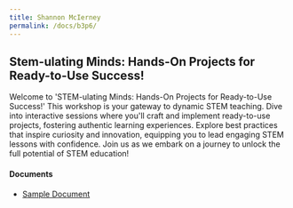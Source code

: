 ```yaml
---
title: Shannon McIerney
permalink: /docs/b3p6/
---
```


## Stem-ulating Minds: Hands-On Projects for Ready-to-Use Success!

Welcome to 'STEM-ulating Minds: Hands-On Projects for Ready-to-Use Success!' This workshop is your gateway to dynamic STEM teaching. Dive into interactive sessions where you'll craft and implement ready-to-use projects, fostering authentic learning experiences. Explore best practices that inspire curiosity and innovation, equipping you to lead engaging STEM lessons with confidence. Join us as we embark on a journey to unlock the full potential of STEM education!

#### Documents
 - [Sample Document](../monday/breakout3/documents/b1p1d1.pdf)
